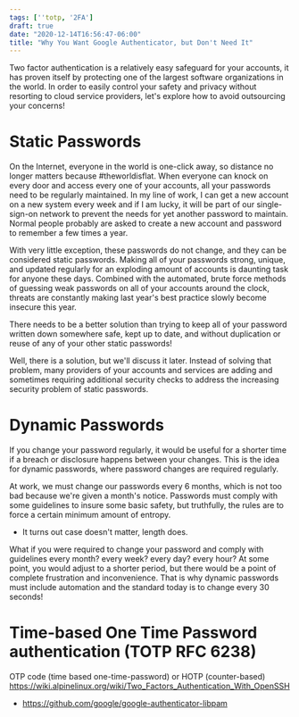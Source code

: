 ```yaml
---
tags: [''totp, '2FA']
draft: true
date: "2020-12-14T16:56:47-06:00"
title: "Why You Want Google Authenticator, but Don't Need It"
---
```

Two factor authentication is a relatively easy safeguard for your accounts, it has proven itself by protecting one of the largest software organizations in the world. In order to easily control your safety and privacy without resorting to cloud service providers, let's explore how to avoid outsourcing your concerns!<!--more-->

# Static Passwords

On the Internet, everyone in the world is one-click away, so distance no longer matters because #theworldisflat. When everyone can knock on every door and access every one of your accounts, all your passwords need to be regularly maintained. In my line of work, I can get a new account on a new system every week and if I am lucky, it will be part of our single-sign-on network to prevent the needs for yet another password to maintain. Normal people probably are asked to create a new account and password to remember a few times a year.

With very little exception, these passwords do not change, and they can be considered static passwords. Making all of your passwords strong, unique, and updated regularly for an exploding amount of accounts is daunting task for anyone these days. Combined with the automated, brute force methods of guessing weak passwords on all of your accounts around the clock, threats are constantly making last year's best practice slowly become insecure this year.

There needs to be a better solution than trying to keep all of your password written down somewhere safe, kept up to date, and without duplication or reuse of any of your other static passwords!

Well, there is a solution, but we'll discuss it later. Instead of solving that problem, many providers of your accounts and services are adding and sometimes requiring additional security checks to address the increasing security problem of static passwords.

# Dynamic Passwords

If you change your password regularly, it would be useful for a shorter time if a breach or disclosure happens between your changes. This is the idea for dynamic passwords, where password changes are required regularly.

At work, we must change our passwords every 6 months, which is not too bad because we're given a month's notice. Passwords must comply with some guidelines to insure some basic safety, but truthfully, the rules are to force a certain minimum amount of entropy.

- It turns out case doesn't matter, length does.

What if you were required to change your password and comply with  guidelines every month? every week? every day? every hour? At some point, you would adjust to a shorter period, but there would be a point of complete frustration and inconvenience. That is why dynamic passwords must include automation and the standard today is to change every 30 seconds!

# Time-based One Time Password authentication (TOTP RFC 6238)

OTP code (time based one-time-password) or HOTP (counter-based)
https://wiki.alpinelinux.org/wiki/Two_Factors_Authentication_With_OpenSSH
- https://github.com/google/google-authenticator-libpam
